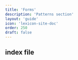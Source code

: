```yaml
---
title: 'Forms'
description: 'Patterns section'
layout: 'guide'
icon: 'lexicon-site-doc'
order: 250
draft: false
---
```


## index file
